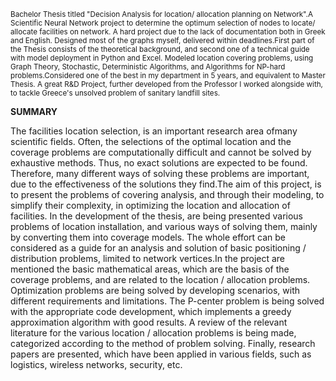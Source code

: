 <sub> Bachelor Thesis titled "Decision Analysis for location/ allocation planning on Network".A Scientific Neural Network project to determine the optimum selection of nodes to locate/ allocate facilities on network. A hard project due to the lack of documentation both in Greek and English. Designed most of the graphs myself, delivered within deadlines.First part of the Thesis consists of the theoretical background, and second one of a technical guide with model deployment in Python and Excel. Modeled location covering problems, using Graph Theory, Stochastic, Deterministic Algorithms, and Algorithms for NP-hard problems.Considered one of the best in my department in 5 years, and equivalent to Master Thesis. A great R&D Project, further developed from the Professor I worked alongside with, to tackle Greece's unsolved problem of sanitary landfill sites. </sub>

**SUMMARY**

The facilities location selection, is an important research area of ​​many scientific fields. Often, the selections of the optimal location and the coverage problems are computationally difficult and cannot be solved by exhaustive methods. Thus, no exact solutions are expected to be found. Therefore, many different ways of solving these problems are important, due to the effectiveness of the solutions they find.The aim of this project, is to present the problems of covering analysis, and through their modeling, to simplify their complexity, in optimizing the location and allocation of facilities. In the development of the thesis, are being presented various problems of location installation, and various ways of solving them, mainly by converting them into coverage models. The whole effort can be considered as a guide for an analysis and solution of basic positioning / distribution problems, limited to network vertices.In the project are mentioned the basic mathematical areas, which are the basis of the coverage problems, and are related to the location / allocation problems. Optimization problems are being solved by developing scenarios, with different requirements and limitations. The P-center problem is being solved with the appropriate code development, which implements a greedy approximation algorithm with good results. A review of the relevant literature for the various location / allocation problems is being made, categorized according to the method of problem solving. Finally, research papers are presented, which have been applied in various fields, such as logistics, wireless networks, security, etc.
